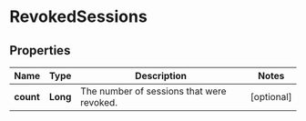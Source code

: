 

# RevokedSessions


## Properties

Name | Type | Description | Notes
------------ | ------------- | ------------- | -------------
**count** | **Long** | The number of sessions that were revoked. |  [optional]




